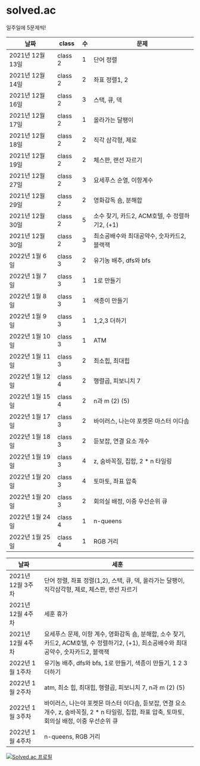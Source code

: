 # solved.ac
일주일에 5문제씩!


|날짜|class|수|문제|
|------|---|---|---|
|2021년 12월 13일|class 2|1|단어 정렬|
|2021년 12월 14일|class 2|2|좌표 정렬1, 2|
|2021년 12월 16일|class 2|3|스택, 큐, 덱|
|2021년 12월 17일|class 2|1|올라가는 달팽이|
|2021년 12월 18일|class 2|2|직각 삼각형, 제로|
|2021년 12월 19일|class 2|2|체스판, 랜선 자르기|
|2021년 12월 27일|class 2|3|요세푸스 순열, 이항계수|
|2021년 12월 29일|class 2|2|영화감독 숌, 분해합|
|2021년 12월 30일|class 2|5|소수 찾기, 카드2, ACM호텔, 수 정렬하기2, (+1) |
|2021년 12월 30일|class 2|3|최소공배수와 최대공약수, 숫자카드2, 블랙잭|
|2022년 1월 6일|class 3|2|유기농 배추, dfs와 bfs|
|2022년 1월 7일|class 3|1|1로 만들기|
|2022년 1월 8일|class 3|1|색종이 만들기|
|2022년 1월 9일|class 3|1|1,2,3 더하기|
|2022년 1월 10일|class 3|1|ATM|
|2022년 1월 11일|class 3|2|최소힙, 최대힙|
|2022년 1월 12일|class 4|2|행렬곱, 피보니치 7|
|2022년 1월 15일|class 4|2|n과 m (2) (5) |
|2022년 1월 17일|class 3|2|바이러스, 나는야 포켓몬 마스터 이다솜|
|2022년 1월 18일|class 3|2|듣보잡, 연결 요소 개수|
|2022년 1월 19일|class 3|4|z, 숨바꼭질, 집합, 2 * n 타일링|
|2022년 1월 20일|class 3|4|토마토, 좌표 압축|
|2022년 1월 20일|class 3|2|회의실 배정, 이중 우선순위 큐|
|2022년 1월 24일|class 4|1|n-queens|
|2022년 1월 25일|class 4|1|RGB 거리|





|날짜|세훈|
|------|---|
|2021년 12월 3주차|단어 정렬, 좌표 정렬(1,2), 스택, 큐, 덱, 올라가는 달팽이, 직각삼각형, 제로, 체스판, 랜선 자르기|
|2021년 12월 4주차|세훈 휴가|
|2021년 12월 4주차|요세푸스 문제, 이항 계수, 영화감독 숌, 분해합, 소수 찾기, 카드2, ACM호텔, 수 정렬하기2, (+1), 최소공배수와 최대공약수, 숫자카드2, 블랙잭|
|2022년 1월 1주차|유기농 배추, dfs와 bfs, 1로 만들기, 색종이 만들기, 1 2 3 더하기|
|2022년 1월 2주차|atm, 최소 힙, 최대힙, 행렬곱, 피보니치 7, n과 m (2) (5) |
|2022년 1월 3주차|바이러스, 나는야 포켓몬 마스터 이다솜, 듣보잡, 연결 요소 개수, z, 숨바꼭질, 2 * n 타일링, 집합, 좌표 압축, 토마토, 회의실 배정, 이중 우선순위 큐|
|2022년 1월 4주차|n-queens, RGB 거리|



[![Solved.ac
프로필](http://mazassumnida.wtf/api/generate_badge?boj=ansehoon1999)](https://solved.ac/ansehoon1999)

